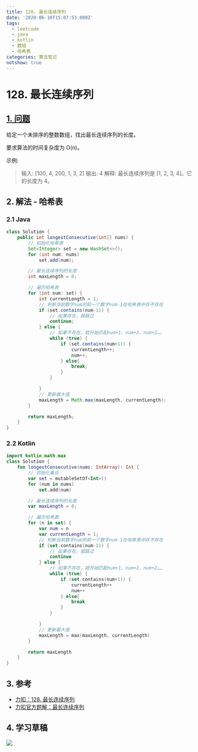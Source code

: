 ```yaml
---
title: 128. 最长连续序列
date: '2020-06-10T15:07:53.000Z'
tags:
  - leetcode
  - java
  - kotlin
  - 数组
  - 哈希表
categories: 算法笔记
notshow: true
---
```


# 128. 最长连续序列

## [1. 问题](https://leetcode-cn.com/problems/longest-consecutive-sequence/)

给定一个未排序的整数数组，找出最长连续序列的长度。

要求算法的时间复杂度为 O\(n\)。

示例:

> 输入: \[100, 4, 200, 1, 3, 2\] 输出: 4 解释: 最长连续序列是 \[1, 2, 3, 4\]。它的长度为 4。

## 2. 解法 - 哈希表

### 2.1 Java

```java
class Solution {
    public int longestConsecutive(int[] nums) {
        // 初始化哈希表
        Set<Integer> set = new HashSet<>();
        for (int num: nums)
            set.add(num);

        // 最长连续序列的长度
        int maxLength = 0;

        // 遍历哈希表
        for (int num: set) {
            int currentLength = 1;
            // 判断当前数字num的前一个数字num-1在哈希表中存不存在
            if (set.contains(num-1)) {
                // 如果存在，就跳过
                continue;
            } else {
                // 如果不存在，就开始匹配num+1、num+2、num+2……
                while (true) {
                    if (set.contains(num+1)) {
                        currentLength++;
                        num++;
                    } else{
                        break;
                    }
                }

            }
            // 更新最大值
            maxLength = Math.max(maxLength, currentLength);
        }

        return maxLength;
    }
}
```

### 2.2 Kotlin

```kotlin
import kotlin.math.max
class Solution {
    fun longestConsecutive(nums: IntArray): Int {
        // 初始化集合
        var set = mutableSetOf<Int>()
        for (num in nums)
            set.add(num)

        // 最长连续序列的长度
        var maxLength = 0;

        // 遍历哈希表
        for (n in set) {
            var num = n
            var currentLength = 1;
            // 判断当前数字num的前一个数字num-1在哈希表中存不存在
            if (set.contains(num-1)) {
                // 如果存在，就跳过
                continue
            } else {
                // 如果不存在，就开始匹配num+1、num+2、num+2……
                while (true) {
                    if (set.contains(num+1)) {
                        currentLength++
                        num++
                    } else{
                        break
                    }
                }

            }
            // 更新最大值
            maxLength = max(maxLength, currentLength)
        }

        return maxLength
    }
}
```

## 3. 参考

* [力扣：128. 最长连续序列](https://leetcode-cn.com/problems/longest-consecutive-sequence/)
* [力扣官方题解：最长连续序列](https://leetcode-cn.com/problems/longest-consecutive-sequence/solution/zui-chang-lian-xu-xu-lie-by-leetcode-solution/)

## 4. 学习草稿

![](https://777blog.oss-cn-shanghai.aliyuncs.com/blog%20pic/IMG_4305.JPG)


